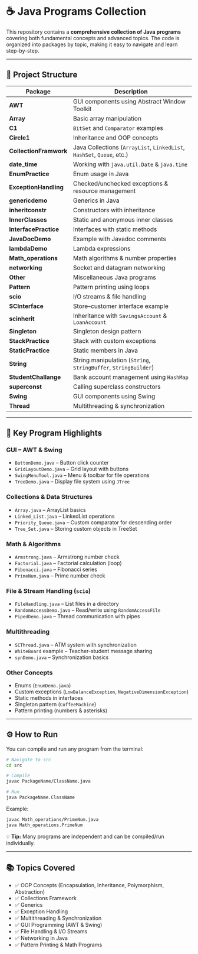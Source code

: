 # ☕ Java Programs Collection

This repository contains a **comprehensive collection of Java programs** covering both fundamental concepts and advanced topics.
The code is organized into packages by topic, making it easy to navigate and learn step-by-step.

---

## 📂 Project Structure

| Package                | Description                                                            |
| ---------------------- | ---------------------------------------------------------------------- |
| **AWT**                | GUI components using Abstract Window Toolkit                           |
| **Array**              | Basic array manipulation                                               |
| **C1**                 | `BitSet` and `Comparator` examples                                     |
| **Circle1**            | Inheritance and OOP concepts                                           |
| **CollectionFramwork** | Java Collections (`ArrayList`, `LinkedList`, `HashSet`, `Queue`, etc.) |
| **date\_time**         | Working with `java.util.Date` & `java.time`                            |
| **EnumPractice**       | Enum usage in Java                                                     |
| **ExceptionHandling**  | Checked/unchecked exceptions & resource management                     |
| **genericdemo**        | Generics in Java                                                       |
| **inheritconstr**      | Constructors with inheritance                                          |
| **InnerClasses**       | Static and anonymous inner classes                                     |
| **InterfacePractice**  | Interfaces with static methods                                         |
| **JavaDocDemo**        | Example with Javadoc comments                                          |
| **lambdaDemo**         | Lambda expressions                                                     |
| **Math\_operations**   | Math algorithms & number properties                                    |
| **networking**         | Socket and datagram networking                                         |
| **Other**              | Miscellaneous Java programs                                            |
| **Pattern**            | Pattern printing using loops                                           |
| **scio**               | I/O streams & file handling                                            |
| **SCInterface**        | Store–customer interface example                                       |
| **scinherit**          | Inheritance with `SavingsAccount` & `LoanAccount`                      |
| **Singleton**          | Singleton design pattern                                               |
| **StackPractice**      | Stack with custom exceptions                                           |
| **StaticPractice**     | Static members in Java                                                 |
| **String**             | String manipulation (`String`, `StringBuffer`, `StringBuilder`)        |
| **StudentChallange**   | Bank account management using `HashMap`                                |
| **superconst**         | Calling superclass constructors                                        |
| **Swing**              | GUI components using Swing                                             |
| **Thread**             | Multithreading & synchronization                                       |

---

## 📝 Key Program Highlights

### **GUI – AWT & Swing**

* `ButtonDemo.java` – Button click counter
* `GridLayoutDemo.java` – Grid layout with buttons
* `SwingMenuTool.java` – Menu & toolbar for file operations
* `TreeDemo.java` – Display file system using `JTree`

### **Collections & Data Structures**

* `Array.java` – ArrayList basics
* `Linked_List.java` – LinkedList operations
* `Priority_Queue.java` – Custom comparator for descending order
* `Tree_Set.java` – Storing custom objects in TreeSet

### **Math & Algorithms**

* `Armstrong.java` – Armstrong number check
* `Factorial.java` – Factorial calculation (loop)
* `Fibonacci.java` – Fibonacci series
* `PrimeNum.java` – Prime number check

### **File & Stream Handling (`scio`)**

* `FileHandling.java` – List files in a directory
* `RandomAccessDemo.java` – Read/write using `RandomAccessFile`
* `PipedDemo.java` – Thread communication with pipes

### **Multithreading**

* `SCThread.java` – ATM system with synchronization
* `WhiteBoard` example – Teacher-student message sharing
* `synDemo.java` – Synchronization basics

### **Other Concepts**

* Enums (`EnumDemo.java`)
* Custom exceptions (`LowBalanceException`, `NegativeDimensionException`)
* Static methods in interfaces
* Singleton pattern (`CoffeeMachine`)
* Pattern printing (numbers & asterisks)

---

## ⚙️ How to Run

You can compile and run any program from the terminal:

```sh
# Navigate to src
cd src

# Compile
javac PackageName/ClassName.java

# Run
java PackageName.ClassName
```

Example:

```sh
javac Math_operations/PrimeNum.java
java Math_operations.PrimeNum
```

💡 **Tip:** Many programs are independent and can be compiled/run individually.

---

## 📚 Topics Covered

* ✅ OOP Concepts (Encapsulation, Inheritance, Polymorphism, Abstraction)
* ✅ Collections Framework
* ✅ Generics
* ✅ Exception Handling
* ✅ Multithreading & Synchronization
* ✅ GUI Programming (AWT & Swing)
* ✅ File Handling & I/O Streams
* ✅ Networking in Java
* ✅ Pattern Printing & Math Programs
